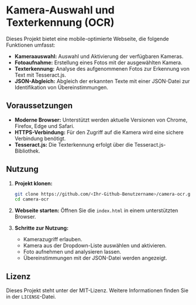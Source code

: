 # Kamera-Auswahl und Texterkennung (OCR)

Dieses Projekt bietet eine mobile-optimierte Webseite, die folgende Funktionen umfasst:

- **Kameraauswahl:** Auswahl und Aktivierung der verfügbaren Kameras.
- **Fotoaufnahme:** Erstellung eines Fotos mit der ausgewählten Kamera.
- **Texterkennung:** Analyse des aufgenommenen Fotos zur Erkennung von Text mit Tesseract.js.
- **JSON-Abgleich:** Abgleich der erkannten Texte mit einer JSON-Datei zur Identifikation von Übereinstimmungen.

## Voraussetzungen

- **Moderne Browser:** Unterstützt werden aktuelle Versionen von Chrome, Firefox, Edge und Safari.
- **HTTPS-Verbindung:** Für den Zugriff auf die Kamera wird eine sichere Verbindung benötigt.
- **Tesseract.js:** Die Texterkennung erfolgt über die Tesseract.js-Bibliothek.

## Nutzung

1. **Projekt klonen:**
   ```bash
   git clone https://github.com/<Ihr-Github-Benutzername>/camera-ocr.git
   cd camera-ocr
   ```

2. **Webseite starten:**
   Öffnen Sie die `index.html` in einem unterstützten Browser.

3. **Schritte zur Nutzung:**
   - Kamerazugriff erlauben.
   - Kamera aus der Dropdown-Liste auswählen und aktivieren.
   - Foto aufnehmen und analysieren lassen.
   - Übereinstimmungen mit der JSON-Datei werden angezeigt.

## Lizenz

Dieses Projekt steht unter der MIT-Lizenz. Weitere Informationen finden Sie in der `LICENSE`-Datei.
